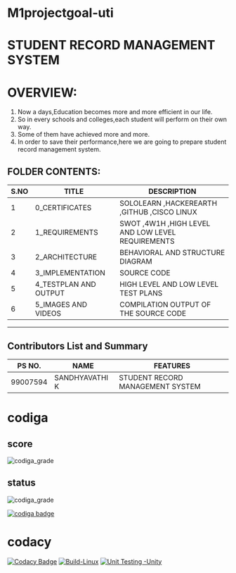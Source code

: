 # M1projectgoal-uti
# STUDENT RECORD MANAGEMENT SYSTEM
# OVERVIEW:
1. Now a days,Education becomes more and more efficient in our life.
2. So in every schools and colleges,each student will perform on their own way.
3. Some of them have achieved more and more.
4. In order to save their performance,here we are going to prepare student record management system.



## FOLDER CONTENTS:
| S.NO |TITLE|DESCRIPTION
|--|--|--|
|  1|0_CERTIFICATES  |SOLOLEARN ,HACKEREARTH ,GITHUB ,CISCO LINUX|
|2|1_REQUIREMENTS|SWOT ,4W1H ,HIGH LEVEL AND LOW LEVEL REQUIREMENTS|
|3|2_ARCHITECTURE|BEHAVIORAL AND STRUCTURE DIAGRAM|
|4|3_IMPLEMENTATION| SOURCE CODE|
|5|4_TESTPLAN AND OUTPUT|HIGH LEVEL AND LOW LEVEL TEST PLANS|
|6|5_IMAGES AND VIDEOS|COMPILATION OUTPUT OF THE SOURCE CODE|
_____________________
## Contributors List and Summary

PS NO. |  NAME  |    FEATURES    |
-------|---------|----------------|
99007594 |SANDHYAVATHI K | STUDENT RECORD MANAGEMENT SYSTEM|

 # codiga 
 
 ## score
 
![codiga_grade](https://api.codiga.io/project/31280/score/svg)

## status
![codiga_grade](https://api.codiga.io/project/31280/status/svg)

<a href="https://app.codiga.io/public/user/github/Sandhyavathi08">
   <img src="https://api.codiga.io/public/badge/user/github/Sandhyavathi08?style=light" alt="codiga badge" />
</a>



# codacy 

[![Codacy Badge](https://app.codacy.com/project/badge/Grade/0e43b3b54d0347f7b598b48fc4fe37f1)](https://www.codacy.com/gh/Sandhyavathi08/M1_Studentrecord_Utility/dashboard?utm_source=github.com&amp;utm_medium=referral&amp;utm_content=Sandhyavathi08/M1_Studentrecord_Utility&amp;utm_campaign=Badge_Grade)
[![Build-Linux](https://github.com/Sandhyavathi08/M1_Studentrecord_Utility/actions/workflows/Build-Linux.yml/badge.svg)](https://github.com/Sandhyavathi08/M1_Studentrecord_Utility/actions/workflows/Build-Linux.yml)
[![Unit Testing -Unity](https://github.com/Sandhyavathi08/M1_Studentrecord_Utility/actions/workflows/unity.yml/badge.svg)](https://github.com/Sandhyavathi08/M1_Studentrecord_Utility/actions/workflows/unity.yml)


